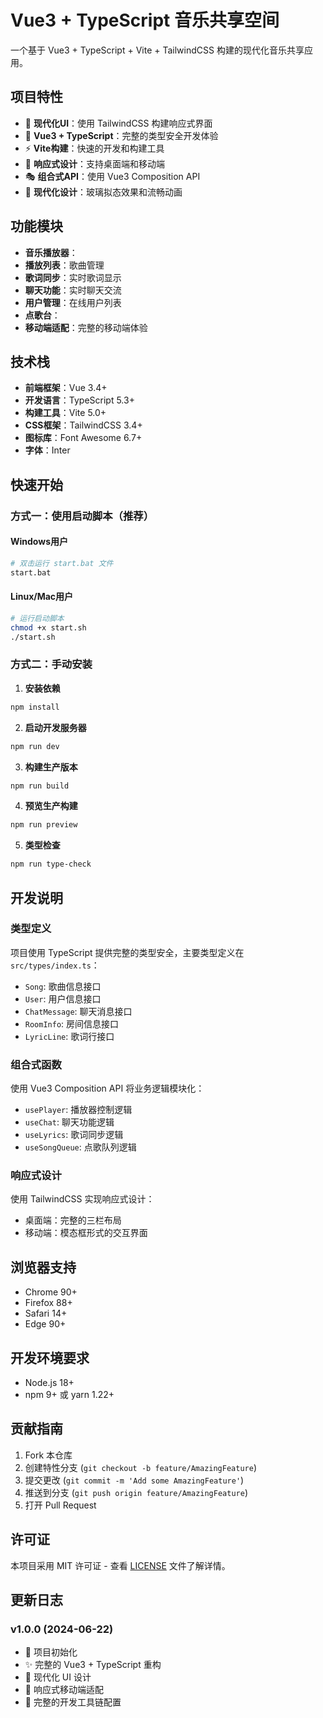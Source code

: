 # Vue3 + TypeScript 音乐共享空间

一个基于 Vue3 + TypeScript + Vite + TailwindCSS 构建的现代化音乐共享应用。

## 项目特性

- 🎵 **现代化UI**：使用 TailwindCSS 构建响应式界面
- 🔧 **Vue3 + TypeScript**：完整的类型安全开发体验
- ⚡ **Vite构建**：快速的开发和构建工具
- 📱 **响应式设计**：支持桌面端和移动端
- 🎭 **组合式API**：使用 Vue3 Composition API
- 🎨 **现代化设计**：玻璃拟态效果和流畅动画

## 功能模块

- **音乐播放器**：
- **播放列表**：歌曲管理
- **歌词同步**：实时歌词显示
- **聊天功能**：实时聊天交流
- **用户管理**：在线用户列表
- **点歌台**：
- **移动端适配**：完整的移动端体验

## 技术栈

- **前端框架**：Vue 3.4+
- **开发语言**：TypeScript 5.3+
- **构建工具**：Vite 5.0+
- **CSS框架**：TailwindCSS 3.4+
- **图标库**：Font Awesome 6.7+
- **字体**：Inter

## 快速开始

### 方式一：使用启动脚本（推荐）

#### Windows用户
```bash
# 双击运行 start.bat 文件
start.bat
```

#### Linux/Mac用户
```bash
# 运行启动脚本
chmod +x start.sh
./start.sh
```

### 方式二：手动安装

1. **安装依赖**
```bash
npm install
```

2. **启动开发服务器**
```bash
npm run dev
```

3. **构建生产版本**
```bash
npm run build
```

4. **预览生产构建**
```bash
npm run preview
```

5. **类型检查**
```bash
npm run type-check
```

## 开发说明

### 类型定义

项目使用 TypeScript 提供完整的类型安全，主要类型定义在 `src/types/index.ts`：

- `Song`: 歌曲信息接口
- `User`: 用户信息接口  
- `ChatMessage`: 聊天消息接口
- `RoomInfo`: 房间信息接口
- `LyricLine`: 歌词行接口

### 组合式函数

使用 Vue3 Composition API 将业务逻辑模块化：

- `usePlayer`: 播放器控制逻辑
- `useChat`: 聊天功能逻辑
- `useLyrics`: 歌词同步逻辑
- `useSongQueue`: 点歌队列逻辑

### 响应式设计

使用 TailwindCSS 实现响应式设计：
- 桌面端：完整的三栏布局
- 移动端：模态框形式的交互界面

## 浏览器支持

- Chrome 90+
- Firefox 88+
- Safari 14+
- Edge 90+

## 开发环境要求

- Node.js 18+
- npm 9+ 或 yarn 1.22+

## 贡献指南

1. Fork 本仓库
2. 创建特性分支 (`git checkout -b feature/AmazingFeature`)
3. 提交更改 (`git commit -m 'Add some AmazingFeature'`)
4. 推送到分支 (`git push origin feature/AmazingFeature`)
5. 打开 Pull Request

## 许可证

本项目采用 MIT 许可证 - 查看 [LICENSE](LICENSE) 文件了解详情。

## 更新日志

### v1.0.0 (2024-06-22)
- 🎉 项目初始化
- ✨ 完整的 Vue3 + TypeScript 重构
- 🎨 现代化 UI 设计
- 📱 响应式移动端适配
- 🔧 完整的开发工具链配置
